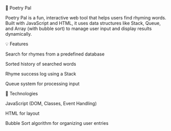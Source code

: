 📘 Poetry Pal

Poetry Pal is a fun, interactive web tool that helps users find rhyming words. Built with JavaScript and HTML, it uses data structures like Stack, Queue, and Array (with bubble sort) to manage user input and display results dynamically.

💡 Features

Search for rhymes from a predefined database

Sorted history of searched words

Rhyme success log using a Stack

Queue system for processing input

🔧 Technologies

JavaScript (DOM, Classes, Event Handling)

HTML for layout

Bubble Sort algorithm for organizing user entries
